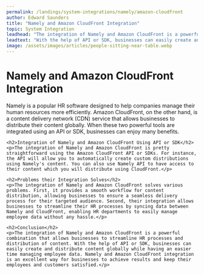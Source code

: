 ```yaml
---
permalink: /landings/system-integrations/namely/amazon-cloudfront
author: Edward Saunders
title: "Namely and Amazon CloudFront Integration"
topic: System Integration
leadhead: "The integration of Namely and Amazon CloudFront is a powerful combination that allows businesses to streamline HR processes and distribution of content"
leadtext: "With the help of API or SDK, businesses can easily create and distribute content globally while having an easier time managing employee data. Namely and Amazon CloudFront integration is an excellent way for businesses to achieve results and keep their employees and customers satisfied."
image: /assets/images/articles/people-sitting-near-table.webp
---
```

<div class="arttext">	<h1>Namely and Amazon CloudFront Integration</h1>
	<p>Namely is a popular HR software designed to help companies manage their human resources more efficiently. Amazon CloudFront, on the other hand, is a content delivery network (CDN) service that allows businesses to distribute their content globally. When these two powerful tools are integrated using an API or SDK, businesses can enjoy many benefits.</p>

	<h2>Integration of Namely and Amazon CloudFront Using API or SDK</h2>
	<p>The integration of Namely and Amazon CloudFront is pretty straightforward using the Amazon CloudFront API or SDKs. For instance, the API will allow you to automatically create custom distributions using Namely's content. You can also use Namely API to have access to their content which you will distribute using CloudFront.</p>

	<h2>Problems their Integration Solves</h2>
	<p>The integration of Namely and Amazon CloudFront solves various problems. First, it provides a smooth workflow for content distribution, allowing businesses to ensure a seamless delivery process for their targeted audience. Second, their integration allows businesses to streamline their HR processes by syncing data between Namely and CloudFront, enabling HR departments to easily manage employee data without any hassle.</p>

	<h2>Conclusion</h2>
	<p>The integration of Namely and Amazon CloudFront is a powerful combination that allows businesses to streamline HR processes and distribution of content. With the help of API or SDK, businesses can easily create and distribute content globally while having an easier time managing employee data. Namely and Amazon CloudFront integration is an excellent way for businesses to achieve results and keep their employees and customers satisfied.</p>

</html></div>